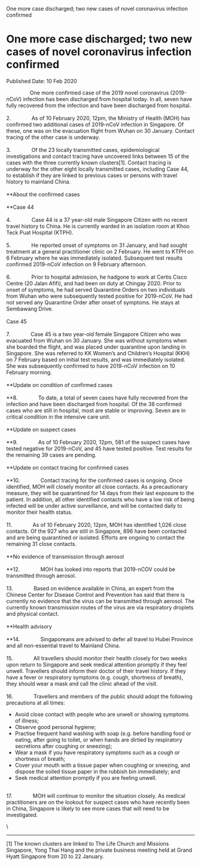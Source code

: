 One more case discharged; two new cases of novel coronavirus infection
confirmed

One more case discharged; two new cases of novel coronavirus infection confirmed
================================================================================

Published Date: 10 Feb 2020

                One more confirmed case of the 2019 novel coronavirus
(2019-nCoV) infection has been discharged from hospital today. In all,
seven have fully recovered from the infection and have been discharged
from hospital.\
\
2.              As of 10 February 2020, 12pm, the Ministry of Health
(MOH) has confirmed two additional cases of 2019-nCoV infection in
Singapore. Of these, one was on the evacuation flight from Wuhan on 30
January. Contact tracing of the other case is underway.\
\
3.              Of the 23 locally transmitted cases, epidemiological
investigations and contact tracing have uncovered links between 15 of
the cases with the three currently known clusters\[1\]. Contact tracing
is underway for the other eight locally transmitted cases, including
Case 44, to establish if they are linked to previous cases or persons
with travel history to mainland China.\
\
**About the confirmed cases\
\
**Case 44\
\
4.              Case 44 is a 37 year-old male Singapore Citizen with no
recent travel history to China. He is currently warded in an isolation
room at Khoo Teck Puat Hospital (KTPH).\
\
5.              He reported onset of symptoms on 31 January, and had
sought treatment at a general practitioner clinic on 2 February. He went
to KTPH on 6 February where he was immediately isolated. Subsequent test
results confirmed 2019-nCoV infection on 9 February afternoon.\
\
6.              Prior to hospital admission, he hadgone to work at
Certis Cisco Centre (20 Jalan Afifi), and had been on duty at Chingay
2020. Prior to onset of symptoms, he had served Quarantine Orders on two
individuals from Wuhan who were subsequently tested positive for
2019-nCoV. He had not served any Quarantine Order after onset of
symptoms. He stays at Sembawang Drive.\
\
Case 45\
\
7.              Case 45 is a two year-old female Singapore Citizen who
was evacuated from Wuhan on 30 January. She was without symptoms when
she boarded the flight, and was placed under quarantine upon landing in
Singapore. She was referred to KK Women’s and Children’s Hospital (KKH)
on 7 February based on initial test results, and was immediately
isolated. She was subsequently confirmed to have 2019-nCoV infection on
10 February morning.\
\
**Update on condition of confirmed cases\
\
**8.              To date, a total of seven cases have fully recovered
from the infection and have been discharged from hospital. Of the 38
confirmed cases who are still in hospital, most are stable or improving.
Seven are in critical condition in the intensive care unit.\
\
**Update on suspect cases\
\
**9.              As of 10 February 2020, 12pm, 581 of the suspect cases
have tested negative for 2019-nCoV, and 45 have tested positive. Test
results for the remaining 39 cases are pending.\
\
**Update on contact tracing for confirmed cases\
\
**10.              Contact tracing for the confirmed cases is ongoing.
Once identified, MOH will closely monitor all close contacts. As a
precautionary measure, they will be quarantined for 14 days from their
last exposure to the patient. In addition, all other identified contacts
who have a low risk of being infected will be under active surveillance,
and will be contacted daily to monitor their health status.\
\
11.              As of 10 February 2020, 12pm, MOH has identified 1,026
close contacts. Of the 927 who are still in Singapore, 896 have been
contacted and are being quarantined or isolated. Efforts are ongoing to
contact the remaining 31 close contacts.\
\
**No evidence of transmission through aerosol\
\
**12.              MOH has looked into reports that 2019-nCOV could be
transmitted through aerosol.\
\
13.              Based on evidence available in China, an expert from
the Chinese Center for Disease Control and Prevention has said that
there is currently no evidence that the virus can be transmitted through
aerosol. The currently known transmission routes of the virus are via
respiratory droplets and physical contact.\
\
**Health advisory\
\
**14.              Singaporeans are advised to defer all travel to Hubei
Province and all non-essential travel to Mainland China.\
\
15.              All travellers should monitor their health closely for
two weeks upon return to Singapore and seek medical attention promptly
if they feel unwell. Travellers should inform their doctor of their
travel history. If they have a fever or respiratory symptoms (e.g.
cough, shortness of breath), they should wear a mask and call the clinic
ahead of the visit.\
\
16.              Travellers and members of the public should adopt the
following precautions at all times:

-   Avoid close contact with people who are unwell or showing symptoms
    of illness;
-   Observe good personal hygiene;
-   Practise frequent hand washing with soap (e.g. before handling food
    or eating, after going to toilet, or when hands are dirtied by
    respiratory secretions after coughing or sneezing);
-   Wear a mask if you have respiratory symptoms such as a cough or
    shortness of breath;
-   Cover your mouth with a tissue paper when coughing or sneezing, and
    dispose the soiled tissue paper in the rubbish bin immediately; and
-   Seek medical attention promptly if you are feeling unwell.

\
17.              MOH will continue to monitor the situation closely. As
medical practitioners are on the lookout for suspect cases who have
recently been in China, Singapore is likely to see more cases that will
need to be investigated.

<div>

\

------------------------------------------------------------------------

<div id="ftn1">

\[1\] The known clusters are linked to The Life Church and Missions
Singapore, Yong Thai Hang and the private business meeting held at Grand
Hyatt Singapore from 20 to 22 January.

</div>

</div>
